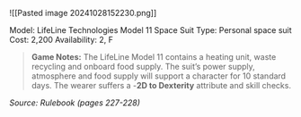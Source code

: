 ![[Pasted image 20241028152230.png]]

Model: LifeLine Technologies Model 11 Space Suit
Type: Personal space suit
Cost: 2,200
Availability: 2, F

> **Game Notes:** 
> The LifeLine Model 11 contains a heating unit, waste recycling and onboard food supply. The suit’s power supply, atmosphere and food supply will support a character for 10 standard days. The wearer suffers a -**2D to Dexterity** attribute and skill checks. 

*Source: Rulebook (pages 227-228)*